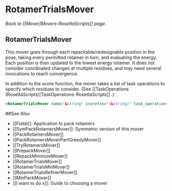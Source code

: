# RotamerTrialsMover
*Back to [[Mover|Movers-RosettaScripts]] page.*
## RotamerTrialsMover

This mover goes through each repackable/redesignable position in the pose, taking every permitted rotamer in turn, and evaluating the energy. Each position is then updated to the lowest energy rotamer. It does not consider coordinated changes at multiple residues, and may need several invocations to reach convergence.

In addition to the score function, the mover takes a list of task operations to specify which residues to consider. (See [[TaskOperations (RosettaScripts)|TaskOperations-RosettaScripts]] .)

```xml
<RotamerTrialsMover name="&string" scorefxn="(&string)" task_operations="(&string,&string,&string)" show_packer_task="(0 &bool)" />
```


##See Also

* [[Fixbb]]: Application to pack rotamers
* [[SymPackRotamersMover]]: Symmetric version of this mover
* [[PackRotamersMover]]
* [[PackRotamersMoverPartGreedyMover]]
* [[TryRotamersMover]]
* [[PrepackMover]]
* [[RepackMinimizeMover]]
* [[RotamerTrialsMover]]
* [[RotamerTrialsMinMover]]
* [[RotamerTrialsRefinerMover]]
* [[MinPackMover]]
* [[I want to do x]]: Guide to choosing a mover
